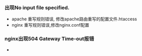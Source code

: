 ### 出现No input file specified.

  - apache 重写规则错误, 修改apache路由重写的配置文件.htaccess
  - nginx 重写规则错误,修改nginx.conf配置

### nginx出现504 Gateway Time-out报错
  
  - 





















































